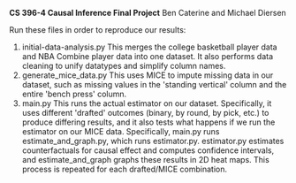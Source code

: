 **CS 396-4 Causal Inference Final Project**
Ben Caterine and Michael Diersen

Run these files in order to reproduce our results:
1. initial-data-analysis.py
    This merges the college basketball player data and NBA Combine player data
    into one dataset. It also performs data cleaning to unify datatypes and
    simplify column names.
2. generate_mice_data.py
    This uses MICE to impute missing data in our dataset, such as missing
    values in the 'standing vertical' column and the entire 'bench press'
    column.
3. main.py
    This runs the actual estimator on our dataset. Specifically, it uses
    different 'drafted' outcomes (binary, by round, by pick, etc.) to produce
    differing results, and it also tests what happens if we run the estimator
    on our MICE data.
    Specifically, main.py runs estimate_and_graph.py, which runs estimator.py.
    estimator.py estimates counterfactuals for causal effect and computes
    confidence intervals, and estimate_and_graph graphs these results in 2D
    heat maps. This process is repeated for each drafted/MICE combination.